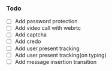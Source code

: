 ### Todo

- [ ] Add password protection
- [ ] Add video call with webrtc
- [ ] Add captcha
- [ ] Add credo
- [ ] Add user present tracking
- [ ] Add user present tracking(on typing)
- [ ] Add message insertion transition
